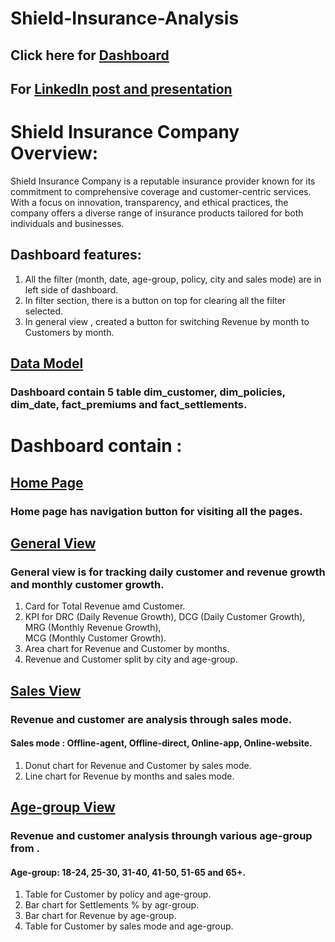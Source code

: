 # Shield-Insurance-Analysis

## Click here for [Dashboard](https://app.powerbi.com/view?r=eyJrIjoiYjlkYTFmNDAtODMzMS00ZDIyLTkxODUtZmMwOGMyMDNlMGY2IiwidCI6ImM2ZTU0OWIzLTVmNDUtNDAzMi1hYWU5LWQ0MjQ0ZGM1YjJjNCJ9)

## For [LinkedIn post  and  presentation](https://www.linkedin.com/feed/update/urn:li:activity:7158746226895548416/)


# Shield Insurance Company Overview:

Shield Insurance Company is a reputable insurance provider known for its commitment to comprehensive coverage and customer-centric services. With a focus on innovation, transparency, and ethical practices, the company offers a diverse range of insurance products tailored for both individuals and businesses.

## Dashboard features:
1) All the filter (month, date, age-group, policy, city and sales mode) are in left side of dashboard.<br>
2) In filter section, there is a button on top for clearing all the filter selected.<br>
3) In general view , created a button for switching Revenue by month to Customers by month.<br>

## [Data Model](https://github.com/Akash-Sureshbabu/Shield-Insurance-Analysis/blob/main/Data%20Model.pdf)
### Dashboard contain 5 table dim_customer, dim_policies, dim_date, fact_premiums and fact_settlements.  <br>

# Dashboard contain :

## [Home Page](https://github.com/Akash-Sureshbabu/Shield-Insurance-Analysis/blob/main/Home%20Page.pdf)
### Home page has navigation button for visiting all the pages. 

## [General View](https://github.com/Akash-Sureshbabu/Shield-Insurance-Analysis/blob/main/General%20View.pdf)
### General view is for tracking daily customer and revenue growth and monthly customer growth.<br>

1. Card for Total Revenue amd Customer.<br>
2. KPI for DRC (Daily Revenue Growth), DCG (Daily Customer Growth), MRG (Monthly Revenue Growth),<br>
   MCG (Monthly Customer Growth).<br>
4. Area chart for Revenue and Customer by months.<br>  
5. Revenue and Customer split by city and age-group.<br>


## [Sales View](https://github.com/Akash-Sureshbabu/Shield-Insurance-Analysis/blob/main/Sales%20mode%20View.pdf) 
### Revenue and customer are analysis through sales mode.

#### Sales mode : Offline-agent, Offline-direct, Online-app, Online-website.

1. Donut chart for Revenue and Customer by sales mode. <br>
2. Line chart for Revenue by months and sales mode. <br>

## [Age-group View](https://github.com/Akash-Sureshbabu/Shield-Insurance-Analysis/blob/main/Age%20group%20view.pdf)
### Revenue and customer analysis throungh various age-group from .<br>

#### Age-group: 18-24, 25-30, 31-40, 41-50, 51-65 and 65+. <br>

1) Table for Customer by policy and age-group.          <br>
2) Bar chart for Settlements % by agr-group.             <br>
3) Bar chart for Revenue by age-group.         <br>
4) Table for Customer by sales mode and age-group.        
